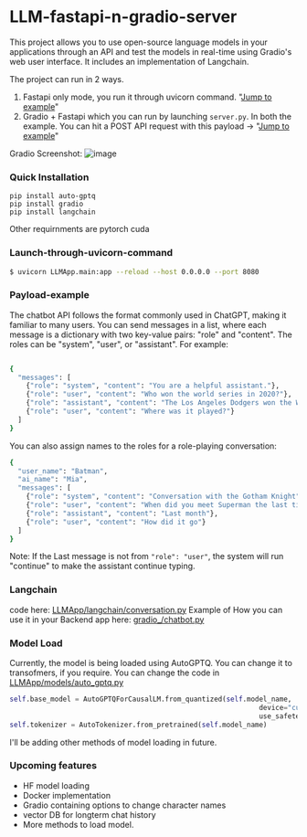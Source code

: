 # LLM-fastapi-n-gradio-server
This project allows you to use open-source language models in your applications through an API and test the models in real-time using Gradio's web user interface. It includes an implementation of Langchain.

The project can run in 2 ways.
1. Fastapi only mode, you run it through uvicorn command. "[Jump to example](#launch-through-uvicorn-command)"
2. Gradio + Fastapi which you can run by launching ```server.py```. 
In both the example. You can hit a POST API request with this payload -> "[Jump to example](#payload-example)"

Gradio Screenshot:
![image](https://github.com/UsamaKenway/LLM-fastapi-n-gradio-server/assets/56207634/0455fd83-e445-479d-b7a6-0fbddda0601e)

### Quick Installation
```shell
pip install auto-gptq
pip install gradio
pip install langchain
```
Other requirnments are pytorch cuda
### Launch-through-uvicorn-command
```sh
$ uvicorn LLMApp.main:app --reload --host 0.0.0.0 --port 8080
```
### Payload-example
The chatbot API follows the format commonly used in ChatGPT, making it familiar to many users. You can send messages in a list, where each message is a dictionary with two key-value pairs: "role" and "content". The roles can be "system", "user", or "assistant". For example:
```sh

{
  "messages": [
    {"role": "system", "content": "You are a helpful assistant."},
    {"role": "user", "content": "Who won the world series in 2020?"},
    {"role": "assistant", "content": "The Los Angeles Dodgers won the World Series in 2020."},
    {"role": "user", "content": "Where was it played?"}
  ]
}
```
You can also assign names to the roles for a role-playing conversation:

```sh
{
  "user_name": "Batman",
  "ai_name": "Mia",
  "messages": [
    {"role": "system", "content": "Conversation with the Gotham Knight"},
    {"role": "user", "content": "When did you meet Superman the last time"},
    {"role": "assistant", "content": "Last month"},
    {"role": "user", "content": "How did it go"}
  ]
}
```
Note:
If the Last message is not from ```"role": "user"```, the system will run "continue" to make the assistant continue typing.

### Langchain
code here: [LLMApp/langchain/conversation.py](./LLMApp/langchain/conversation.py)
Example of How you can use it in your Backend app here: [gradio_/chatbot.py](./gradio_/chatbot.py) 

### Model Load
Currently, the model is being loaded using AutoGPTQ. You can change it to transofmers, if you require. 
You can change the code in [LLMApp/models/auto_gptq.py](./LLMApp/models/auto_gptq.py) 
```python
self.base_model = AutoGPTQForCausalLM.from_quantized(self.model_name,
                                                             device="cuda:0",
                                                             use_safetensors=True)
self.tokenizer = AutoTokenizer.from_pretrained(self.model_name)
```
I'll be adding other methods of model loading in future.

### Upcoming features
- HF model loading
- Docker implementation
- Gradio containing options to change character names
- vector DB for longterm chat history
- More methods to load model.
